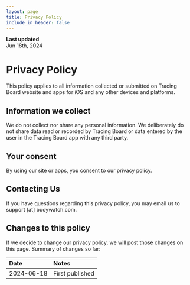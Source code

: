 ```yaml
---
layout: page
title: Privacy Policy
include_in_header: false
---
```


**Last updated**  
Jun 18th, 2024

# Privacy Policy

This policy applies to all information collected or submitted on Tracing Board website and apps for iOS and any other devices and platforms.

## Information we collect

We do not collect nor share any personal information. We deliberately do not share data read or recorded by Tracing Board or data entered by the user in the Tracing Board app with any third party.

## Your consent

By using our site or apps, you consent to our privacy policy.

## Contacting Us

If you have questions regarding this privacy policy, you may email us to support [at] buoywatch.com.

## Changes to this policy

If we decide to change our privacy policy, we will post those changes on this page. Summary of changes so far:

| Date | Notes |
| :--- | :--- |
| 2024-06-18 | First published |
